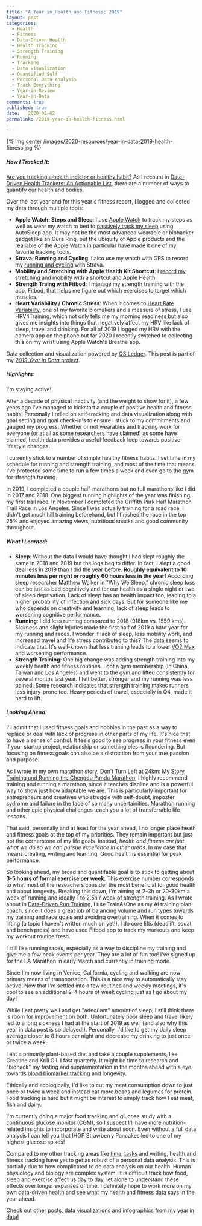 ```yaml
---
title: "A Year in Health and Fitness: 2019"
layout: post
categories:
  - Health
  - Fitness
  - Data-Driven Health
  - Health Tracking
  - Strength Training
  - Running
  - Tracking
  - Data Visualization
  - Quantified Self
  - Personal Data Analysis
  - Track Everything
  - Year-in-Review
  - Year-in-Data
comments: true
published: true
date:   2020-02-02
permalink: /2019-year-in-health-fitness.html

---
```


{% img center /images/2020-resources/year-in-data-2019-health-fitness.jpg %}

##### How I Tracked It: 

[Are you tracking a health indictor or healthy habit?](http://www.markwk.com/tracking-health-or-habits.html) As I recount in [Data-Driven Health Trackers: An Actionable List](http://www.markwk.com/health-trackers.html), there are a number of ways to quantify our health and bodies. 

Over the last year and for this year's fitness report, I logged and collected my data through multiple tools:  

- **Apple Watch: Steps and Sleep**: I use [Apple Watch](http://www.markwk.com/apple-watch-for-self-trackers.html) to track my steps as well as wear my watch to bed to [passively track my sleep](http://www.markwk.com/sleep-tracking-tools.html) using AutoSleep app. It may not be the most advanced wearable or biohacker gadget like an Oura Ring, but the ubiquity of Apple products and the realiable of the Apple Watch in particular have made it one of my favorite tracking tools. 
- **Strava: Running and Cycling**: I also use my watch with GPS to record my [running and cycling](http://www.markwk.com/category/running/) with Strava. 
- **Mobility and Stretching with Apple Health Kit Shortcut**: I [record my stretching and mobility](http://www.markwk.com/mobility-training-stretching-tracking.html) with a shortcut and Apple Health
- **Strength Traing with Fitbod**: I manage my strength training with the app, Fitbod, that helps me figure out which exercises to target which muscles. 
- **Heart Variability / Chronic Stress**: When it comes to [Heart Rate Variability](http://www.markwk.com/hrv-for-beginners.html), one of my favorite biomakers and a measure of stress, I use HRV4Training, which not only tells me my morning readiness but also gives me insights into things that negatively affect my HRV like lack of sleep, travel and drinking. For all of 2019 I logged my HRV with the camera app on the phone but for 2020 I recently switched to collecting this on my wrist using Apple Watch's Breathe app.  

Data collection and visualization powered by [QS Ledger](https://github.com/markwk/qs_ledger). This post is part of my [*2019 Year in Data* project](http://www.markwk.com/category/year-in-data/). 

##### Highlights: 

I'm staying active! 

After a decade of physical inactivity (and the weight to show for it), a few years ago I've managed to kickstart a couple of positive health and fitness habits. Personally I relied on self-tracking and data visualization along with goal setting and goal check-in's to ensure I stuck to my commitments and gauged my progress. Whether or not wearables and tracking work for everyone (or at all as some researchers have claimed) as some have claimed, health data provides a useful feedback loop towards positive lifestyle changes. 

I currently stick to a number of simple healthy fitness habits. I set time in my  schedule for running and strength training, and most of the time that means I've protected some time to run a few times a week and even go to the gym for strength training. 

In 2019, I completed a couple half-marathons but no full marathons like I did in 2017 and 2018. One biggest running highlights of the year was finishing my first trail race. In November I completed the  Griffith Park Half Marathon Trail Race in Los Angeles. Since I was actually training for a road race, I didn't get much hill training beforehand, but I finished the race in the top 25% and enjoyed amazing views, nutritious snacks and good community throughout. 

##### What I Learned: 

- **Sleep**: Without the data I would have thought I had slept roughly the same in 2018 and 2019 but the logs beg to differ. In fact, I slept a good deal less in 2019 than I did the year before. **Roughly equivalent to 10 minutes less per night or roughly 60 hours less in the year!** According sleep researcher Matthew Walker in "Why We Sleep," chronic sleep loss can be just as bad cognitively and for our health as a single night or two of sleep deprivation. Lack of sleep has an health impact too, leading to a higher probability of infection and sick days. But for someone like me who depends on creativity and learning, lack of sleep leads to worsening cognitive performance.  
- **Running**: I did less running compared to 2018 (918km vs. 1559 kms). Sickness and slight injuries made the first half of 2019 a hard year for my running and races. I wonder if lack of sleep, less mobility work, and increased travel and life stress contributed to this? The data seems to indicate that. It's well-known that less training leads to a lower [VO2 Max](http://www.markwk.com/2017/07/finding-my-vo2-max.html) and worsening performance. 
- **Strength Training**: One big change was adding strength training into my weekly health and fitness routines. I got a gym membership (in China, Taiwan and Los Angeles) and went to the gym and lifted consistently for several months last year. I felt better, stronger and my running was less pained. Some research indicates that strength training makes runners less injury-prone too. Heavy periods of travel, especially in Q4, made it hard to lift.  

##### Looking Ahead: 

I'll admit that I used fitness goals and hobbies in the past as a way to replace  or deal with lack of progress in other parts of my life. It's nice that to have a sense of control. It feels good to see progress in your fitness even if your startup project, relationship or something eles is floundering. But focusing on fitness goals can also be a distraction from your true passion and purpose. 

As I wrote in my own marathon story, [Don’t Turn Left at 24km: My Story Training and Running the Chengdu Panda Marathon](http://www.markwk.com/first-marathon.html), I highly recommend training and running a marathon, since it teaches displine and is a powerful way to show just how adaptable we are. This is particularly important for entrepreneurs and creatives who struggle with self-doubt, imposter sydrome and failure in the face of so many uncertainities. Marathon running and other epic physical challenges teach you a lot of transferrable life lessons. 

That said, personally and at least for the year ahead, I no longer place heath and fitness goals at the top of my priorities. They remain important but just not the cornerstone of my life goals. Instead, _health and fitness are just what we do so we can pursue excellence in other areas_. In my case that means creating, writing and learning. Good health is essential for peak performance.

So looking ahead, my broad and quantifable goal is to stick to getting about **3-5 hours of formal exercise per week**. This exercise number corresponds to what most of the reseachers consider the most beneficial for good health and  about longevity. Breaking this down, I'm aiming at 2-3h or 20-30km a week of running and ideally 1 to 2.5h / week of strength training. As I wrote about in [Data-Driven Run Training](http://www.markwk.com/data-driven-run-training.html), I use TrainAsOne as my AI training plan coach, since it does a great job of balancing volume and run types towards my training and race goals and avoiding overtraining. When it comes to lifting (a topic I haven't written much on yet!), I do core lifts (deadlift, squat and bench press) and have used Fitbod app to track my workouts and keep my workout routine fresh. 

I still like running races, especially as a way to discipline my training and give me a few peak events per year. They are a lot of fun too! I've signed up for the LA Marathon in early March and currently in training mode. 

Since I'm now living in Venice, California, cycling and walking are now primary means of transportation. This is a nice way to automatically stay active. Now that I'm settled into a few routines and weekly meetings, it's cool to see an additional 2-4 hours of week cycling just as I go about my day! 

While I eat pretty well and get "adequant" amount of sleep, I still think there is room for improvement on both. Unfortunately poor sleep and travel likely led to a long sickness I had at the start of 2019 as well (and also why this year in data post is so delayed!). Personally, I'd like to get my daily sleep average closer to 8 hours per night and decrease my drinking to just once or twice a week. 

I eat a primarily plant-based diet and take a couple supplements, like Creatine and Krill Oil. I fast quarterly. It might be time to research and "biohack" my fasting and supplementation in the months ahead with a eye towards [blood biomarker tracking](http://www.markwk.com/blood-test-faq.html) and longevity. 

Ethically and ecologically, I'd like to cut my meat consumption down to just once or twice a week and instead eat more beans and legumes for protein. Food tracking is hard but it might be interest to simply track how I eat meat, fish and dairy. 

I'm currently doing a major food tracking and glucose study with a continuous glucose monitor (CGM), so I suspect I'll have more nutrition-related insights to incorporate and write about soon. Even without a full data analysis I can tell you that IHOP Strawberry Pancakes led to one of my highest glucose spikes! 

Compared to my other tracking areas like [time](http://www.markwk.com/2020-year-in-time.html), [tasks](http://www.markwk.com/2020-year-in-tasks-goals.html) and writing, health and fitness tracking have yet to get as robust of a personal data analysis. This is partially due to how complicated to do data analysis on our health. Human physiology and biology are complex system. It is difficult track how food, sleep and exercise affect us day to day, let alone to understand these effects  over longer expanses of time. I definitely hope to work more on my own [data-driven health](http://www.markwk.com/category/data-driven-health/) and  see what my health and fitness data says in the year ahead. 

[Check out other posts, data visualizations and infographics from my year in data!](http://www.markwk.com/category/year-in-data/)